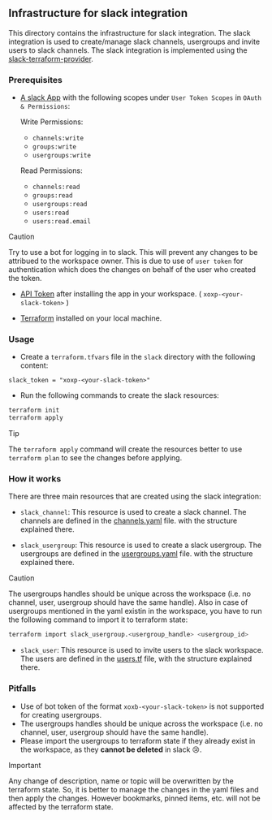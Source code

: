 ## Infrastructure for slack integration

This directory contains the infrastructure for slack integration. The slack integration is used to create/manage slack channels, usergroups and invite users to slack channels. The slack integration is implemented using the [slack-terraform-provider](https://github.com/pablovarela/terraform-provider-slack).

### Prerequisites

- [A slack App](https://api.slack.com/apps) with the following scopes under `User Token Scopes` in `OAuth & Permissions`:
  
  Write Permissions:
  - `channels:write`
  - `groups:write`
  - `usergroups:write`

  Read Permissions:
  - `channels:read`
  - `groups:read`
  - `usergroups:read`
  - `users:read`
  - `users:read.email`
  
> [!CAUTION]
> Try to use a bot for logging in to slack. This will prevent any changes to be attribued to the workspace owner. This is due to use of `user token` for authentication which does the changes on behalf of the user who created the token.

- [API Token](https://api.slack.com/apps) after installing the app in your workspace. ( `xoxp-<your-slack-token>` )

- [Terraform](https://www.terraform.io/downloads.html) installed on your local machine.

### Usage

- Create a `terraform.tfvars` file in the `slack` directory with the following content:

```hcl
slack_token = "xoxp-<your-slack-token>"
```

- Run the following commands to create the slack resources:

```bash
terraform init
terraform apply
```

> [!TIP]
> The `terraform apply` command will create the resources better to use `terraform plan` to see the changes before applying.

### How it works

There are three main resources that are created using the slack integration:

- `slack_channel`: This resource is used to create a slack channel. The channels are defined in the [channels.yaml](./channels/channels.yaml) file. with the structure explained there.

- `slack_usergroup`: This resource is used to create a slack usergroup. The usergroups are defined in the [usergroups.yaml](./groups/groups.yaml) file. with the structure explained there. 

> [!CAUTION]
> The usergroups handles should be unique across the workspace (i.e. no channel, user, usergroup should have the same handle). Also in case of usergroups mentioned in the yaml existin in the workspace, you have to run the following command to import it to terraform state:
> ```bash
> terraform import slack_usergroup.<usergroup_handle> <usergroup_id>
> ```

- `slack_user`: This resource is used to invite users to the slack workspace. The users are defined in the [users.tf](./users/users.tf) file, with the structure explained there.

### Pitfalls

- Use of bot token of the format `xoxb-<your-slack-token>` is not supported for creating usergroups.
- The usergroups handles should be unique across the workspace (i.e. no channel, user, usergroup should have the same handle).
- Please import the usergroups to terraform state if they already exist in the workspace, as they **cannot be deleted** in slack 😢.

> [!IMPORTANT]
> Any change of description, name or topic will be overwritten by the terraform state. So, it is better to manage the changes in the yaml files and then apply the changes. However bookmarks, pinned items, etc. will not be affected by the terraform state.
